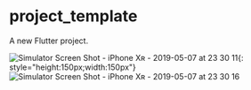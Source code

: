 # project_template

A new Flutter project.


 ![Simulator Screen Shot - iPhone Xʀ - 2019-05-07 at 23 30 11](https://user-images.githubusercontent.com/38970774/57312468-3692e700-7120-11e9-9aed-32dd68988062.png){: style="height:150px;width:150px"}
![Simulator Screen Shot - iPhone Xʀ - 2019-05-07 at 23 30 16](https://user-images.githubusercontent.com/38970774/57312469-372b7d80-7120-11e9-95ef-da072b617b1f.png)
